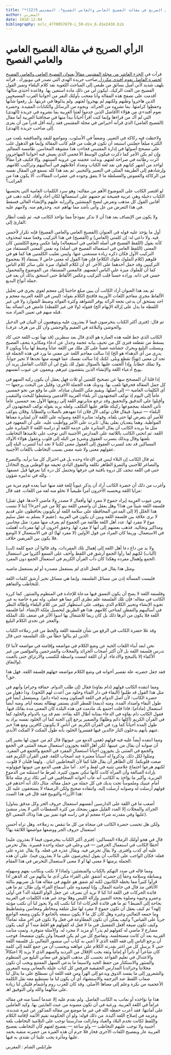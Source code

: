 ```yaml
---
title: "*الرأي الصريح في مقالة الفصيح العامي والعامي الفصيح*. المقتبس 5(12)"
author: المغربي
date: 1910-12-04
bibliography: oclc_4770057679-i_59-div_6.d1e2438.bib
---
```




#  الرأي الصريح   في مقالة  الفصيح العامي والعامي الفصيح 


 قرأت في [ الجزء العاشر من مجلة المقتبس مقالاً بعنوان الفصيح العامي والعامي الفصيح لحضرة الفاضل نعوم أفندي مكرزل ](oclc_4770057679-i_57.TEIP5.xml#div_4.d1e2355) صاحب  جريدة الهدى  التي تصدر في  نيويورك  . قرأته بلهف شديد لأني أميل بسائق من طبعي إلى المباحث اللغوية نقد كلام البلغاء وتميز القول الفصيح من الغث الركيك. ليكون لي من ذلك مادة استعين بها. وقاعدة أحتذي مثالها: أقدمت على تصفح هذه المقالة وأنا معجب بأولئك النفر من أخواننا العرب المسيحيين الذين هاجروا وطنهم ولكنهم لم يهجروا لغتهم. ولم يذلوها في غربتها. بل رفعوا شأنها وحفظوا كرامتها. بما نشروه من الجرائد. وبجوه من الرسائل والكتابات المفيدة. وحضرة نعوم أفند=ي من هؤلاء الأفاضل الذين خدموا لغتنا العربية بما نشروه في جريدة (الهدى) التي لم أك من قراءها وإنما كنت أقرأ أحياناً نبذاً منها في صحافتنا العربية أما مقال (الفصيح العامي) الذي قرأته أخيراص في مجلة  المقتبس  فقد رأيته أقل قدراً من أن يعزى إلى صاحب جريدة (الهدى). 

 ولاحظت فيه ركاكة في التعبير. وضعفاً في الأسلوب. ومواضع للنقد والمناقشة بلغت من الكثرة مبلغاً جعلتني استبعد أن تكون فرطت من قلم كاتب المقالة وإنما هو الذهول غلب على مصحح أصولها في إدارة  المقتبس  فجاءت هذا مشوهة المحاسن. طامسة المعالم. وإن لم يكن الأمر كما ذكرت فيكون الوسط الأعجمي الذي يعيش فيه أخواننا المهاجرون أثرت رطانته في صراحة لغتهم. وبدلت عجمته من عروبة ألسنتهم. وإلا فكيف قرأ مقالاً لواحد من أشهر كتابهم في نقد لغة الكتاب وتعداد أغلاطهم في أساليبهم وتراكيب كلامهم. وإرشادهم إلى الطريقة المثلى في التعبير والتحبير. ثم بعد هذا كله نسمع في المقال نفسه من الركاكة والغموض والعسلطة ما لا يتفق وجوده في عشرات المقالات. ألا يكون هذا من الغرائب؟ 

 لو اقتصر الكاتب على الموضوع الأهم من مقالته: وهو سرد الكلمات العامية التي يحتسبها الكتاب دخيلة وهي عربية فصيحة ثم حضهم على استعمالها لكان أجاد وأفاد. لكنه ذهب   في أفانين القول كل مذهب وتعرض لنصح المنشئين والزراية عليهم والإنشاء العالي فسقط في   هذا التعرض من عل وأتى بأشد مما نهاهم عنه. وحذرهم منه. ولامهم عليه. 

 ولا يكون من الإنصاف بعد هذا أن لا نذكر نموذجاً مما نؤاخذ الكاتب فيه. ثم نلفت أنظار القارئ إلى: 

 أول ما يؤخذ عليه قوله في العنوان (الفصيح العامي والعامي الفصيح) فإنه تكرار لأحسن فيه. ولا داعي له: إن كلمتي (العامي) و (الفصيح) في هذا التركيب وقعتا صفة لمحذوف كأنه يقول (اللفظ الفصيح في أصله العامي في استعماله) ولما عكس وضع الكلمتين كان المعنى (اللفظ العامي في استعماله الفصيح في أصله) وه نفس المعنى المستفاد من التركيب الأول فكان ذكره زيادة مستغنى عنها. وليس تغليب الكلمتين هنا كما هو في قلوهم (كلام الملوك ملوك الكلام) فإن هذا القول له معنى خاص لا يستفاد إلا بمجموع التركيبين وقد حمل أحدهما على الآخر. أي أن لكلام الملوك ميزة على سائر كلام الناس كما أن للملوك ميزة على الناس أنفسهم. فالمعنى المستفاد من الموضوع والمحمول حسن في ذاته. وزاده حسناً قلب التركيب وعكس الألفاظ حتى استحق بذلك أن يعد في جملة أنواع البديع. 

 ثم بعد هذا العنوان أراد الكاتب أن يبين مبلغ حاجتنا إلى معجم لغوي يجري في تحليل الألفاظ مجرى معاجم اللغات الأوربية فافتتح الكلام بقوله: (ليس في اللغة العربية معجم و  احد  يستحق أن يدعى نجعة الرائد يوفر الشواهد وكثرة الفوائد وضبط الشوارد ولا في غير اللفظة ما يدل على إزالة الإبهام الخ) فقوله (ولا في غير اللفظة) غامض في اتصاله بما قبله مبهم في تعيين المراد منه. 

 ثم قال: (فترى أكثر الكتاب يتخرصون فيما لا يعذرون عليه ويتوهمون أن البيان في الدخيل والحوشي والبلاغة في العقيم والوحشي وأن كل من هرف عرف). 

 الكاتب الذي خط قلمه هذه العبارة هو الذي قال بعد سطرين (قد تهتأ ثوب اللغة حتى كاد يسقط من تقطعه فترى كل من تحيف بيانه عجمة وجدل عن ادعاء ومكابرة يتحف الفصيح ويستلب البليغ ويحرك خشاشه غضباً على كل ملك من اللغة عناناً وضبط لها بياناً ويكون لا يدري من أي الدهداء هو الخ) إذا سالت معاجم اللغة عن معنى ما ورد في هذه الجملة قد تجد أن معنى (تهتأ) تقطع وبلى. لكنك إذا سالت نفسك عما فهمته منها تجدها لا تحير جواباً. ولا تملك خطاباً. وإذا ألحقت عليها بالسؤال تقول لك يلوح   لي أن الكاتب الفاضل   يريد أن يوبخ أدعياء اللغة والإنشاء الذين ينتقصون غيرهم. ويعمون عن عيوب أنفسهم. 

 إذا قلنا أن المصحح سها عن تصحيح كلمتين أو  ثلاث  فهل يعقل أن يكون ركبه السهو في كل جمل المقالة فحرفها تلعب بها. ودونك هذه الجملة الأخرى: وقليل من البحث يرجعها — أي الكلمات العامية — إلى أصلها. ويقيم مكن اللسان مناداه. على ما وقع من نحو  خمسين  عاماً إلى اليوم إذ توكف المجتهدون أثر بلغاء العربية الأقدمين وتنشطوا للبحث والتنقيب وأقبلوا على التدقيق والتحقيق وقد ترجع مثابرتهم اللغة إلى رونقها الأول بعد  خمسين  عاماً تأتي الجملة بمجموعها ركيكة ظاهر عليها التكلف. ولعله يريد بقوله توكف المجتهدون أثر البلغاء — تتبعوا. فيقال فلان توكف لآل فلان اذا تعهدهم بالصلات والعطايا. وفلان يتوكف للأمير أي يتعرض لها حتى يلقاه. وقوله: مثابرة اللغة وصوابه على اللغة لأن لمثابرة معناها المواظبة. وهما يتعديان بعلى يقال: ثابرت على الأمر وواظبت عليه. على أن المعهود في مثل ما يريده الكاتب أن يقال المثابرة على خدمة اللغة أو دراسة اللغة لا المثابرة على اللغة. ثم انحنى الكاتب باللائمة على المدارس الأجنبية التي توجب على تلاميذها التخاطب بلغتها وقال وبذلك بتسرب العقوق وشيءٍ من البله إلى قلوب وعقول هؤلاء الأولاد المساكين قد نجد لتسرب العقوق إلى العقول معنى لكننا لا نجد أبداً لتسرب البله إلى عقولهم معنى ولا شبه معنى بسبب التخاطب باللغات الأجنبية. 

 ثم قال الكاتب إن البلاء ليس في الإدعاء وحده بل في اختزال كل منا برأيه. والتصرع والتصاغر للأجنبي والتمرؤ الظاهر تكلفه والتفوق البادي تحيفه مع الوطني وريح التخاذل حتى في اللغة تنجف كل ذروة باقثية في جرفها وتحتمل كل درة كنا نعرفها قبل عصفها. ولله في تدابيره شؤون. . 

 وأغرب من ذلك أن حضرة الكاتب أراد أن يذكر عيوباً للغة فقد منها عيباً يعده قوم مزية من مزايا اللغة ويحسبه الآخرون أمراً طبيعياً لا تخلو منه لغة من اللغات. فقد قال:  

 (ومن عيوب العربية إيراد جموع لا مفرد لها وأفعال لا مصدر ولا ماضي لأحدها. فهل تقبل فلسفة اللغة شيئاً من هذا؟ وهل يعقل أن واضعي اللغة ينو كلاً من غير أجزءا؟ إننا لا ننسب هذا الخلل إلا إلى المدعي المحافظة على سلامة اللغة أو يكونون يحافظون على قديم عقيم لا يسلم به عقل سليم).   لا نرى علاقة بين فلسفة اللغة وبين أن يكون في العربية موع لا مفرد لها: عدد أهل اللغة طائفة من الجموع لم يعرف منها مفرد: مثل محاسن ومذاكير وتجاليد. فذهب بعضهم إلى أنها لا مفرد لها. وحقق آخرون أن لها مفردات أهملت في الاستعمال. وربما كان المراد من قول الأولين (لا مفرد لها) أي في الاستعمال لا الوضع فلا يكون بين الفريقين خلاف. 

 ولا بد من داع دعا أهل اللغة إلى إهمال تلك المفردات. وقد قالوا أن جمع كلمة (لب) (ألباب) لكنهم لما رأوا الجمع أرشق في اللفظ وأخف على السمع أكثروا من استعمال الجمع وإهمال مفرده وهكذا كان دأب القرآن الكريم في استعمال الجمع دون المفرد. 

 ومثل هذا يقال في الفعل الذي لم يستعمل مصدره أو لم يستعمل ماضيه. 

 فليست المسألة إذن من مسائل الفلسفة. وإنما هي مسائل تخير أرشق كلمات اللغة للتخاطب والتفاهم. 

 وفلسفة اللغة لا يصح أن يكون التعمق فيها مدعاة للإجادة في المنظوم والمنثور. كما كرره الكاتب في مقاله: فإن تلك الفلسفة علم نظري أكثر مما هو عملي. وله ثمرة خاصة به غير تجويد الإنشاء وتحبير الكلام الذي يتوقف على استظهار كثير من كلام البلغاء وإطالة النظر في أساليبهم والتفطن لمناحي كلامهم. هذا هو الطريق لتحصيل ملكة الإنشاء. أما فلسفة اللغة فلا يكون من أثرها ذلك بل كان ربما للاشتغال بها اسوا الأثر في ضعف تلك الملكة والعجز عن تحدي الكلام البليغ. 

 وقد غلا حضرة الكاتب في الرفع من شأن فلسفة اللغة والحط من قدر زملاءه الكتاب الذين لم ينالوا حظاً من تلك الفلسفة حتى قال: 

 (نحن ابعد أبناء اللغات الحية عن وضع الكلام في مواضعه وإقامته في مواضعه لأننا لا ندرس فلسفة اللغة بل لأن أكثر أصحاب الجرائد والمجلات والمترجمين والمؤلفين من غير الأكفاء إلا بالتبجح والادعاء. أو أن اللغة أمست واسطة للكسب والارتزاق حتى بالعبث والنفاق). 
 
 فقد جعل حضرته علة تقصير أخوانه في وضع الكلام مواضعه جهلهم فلسفة اللغة. فهل هذا حق؟. 

 ومما انتقده الكاتب قولهم (دام بقاؤه) فقال (إن طلب الدوام. حماقة وحرام) وأنهم في مثل   هذا القول قد طلبوا (البقاء في دار الفناء وخلود من أعدت لهم اللحود). وذا ذهول من حضرة الكاتب: لأن أصل الدوام في اللغة السكون ومنه (ماء دائم). ويستعمل أيضاً في طول البقاء وامتداد المدة. ومنه (ديمة) للمطر الذي يستمر تهطاله بضعة أيام. ومنه أيضاً استعمال (مادام): فاذا قلت اجتمع بك مادمت في هذه البلدة كان المعنى مدة بقائك فيها. فقول الكاتب دام بقاؤه في الدعاء بمثابة أطال الله بقاءه. نعم قد يرد بالدوام والخلود كما في القرآن الكريم (أكلها دائم وظلها) والضمير يرجع إلى الجنة كما أن الخلود نفسه يراد به طول المدة أحياناً كما ورد في القرآن الكريم عن أناس لا يكونون كافرين ومع هذا خبر عنهم بأنهم يدخلون النار خالدين فيها ففسروا الخلود بأنه طول المكث لا المكث الأبدي. 

 ومما انتقده أيضاً عليه فيه قولهم (همى الدمع من عيونها) قال كم من عيون لها يشير إلى أن صوابه أن يقال من عينيها. لكن أهل اللغة يجوزون استعمال صيغة المثنى في الجمع والجمع في المثنى بل يجوزون أحياناً استعمال المفرد في الجمع والجمع في المفرد. ومثلوا لكل ذلك. وذكروا له أسباباً معتبرة عند أصحاب اللغة. ففي القرآن الكريم فقد صغت قلوبكما. كان الظاهر أن يقال قلبا كما لأن المخاطبين  اثنان  . ولهما قلبان لا قلوب. لكنهم هرعوا اجتماع علامتي تثنية في لفظ و  احد  . أما مثل همى الدمع من عيونها فيؤولونه بإرادة المبالغة وأن المرأة كانت كأنها تبكي بعيون كثيرة. لفرط ما استبلته من الدموع الغزيرة. وأكبر ما يؤاخذ به الكاتب أنه عاب أخوانه الصحافيين في أمر تكاد ترى مثله ماثلاً أمام عينيك وملموساً تحت يديك في كل جملة من جمل مقاله. مثال ذلك أنه آخذهم في قولهم أرسلت له وصوابه أرسلت إليه. وانتقاده صحيح ولكن الرصفاء لا يستحقون عليه كل هذا الأزراء والتوبيخ فقد قال في هذا الصدد: 

 (أصعب ما في اللغة على الدارسين أنفسهم استعمال حروف الجر وكل مدقق يتناول الجرائد والمجلات إلا العدد القليل منهن يضحك من كثرة السقطات التي   لا يعذر منشئ عليها وفي مقدرته شراء معجم أو في رأسه قوة تميز بين هذا وذاك المعنى الخ). 

 ولكن هل تحسب حضرة الكاتب في منجاة من كل ما تنقص به زملاءه. وهل تراه أحسن استعمال حروف الجر ووضعها مواضعها اللائقة بها؟ 

 قال في هجو أولئك الزملاء المساكين: (فترى أكثر الكتاب يتخرصون فيما لا يعذرون   عليه) أخطأ الكاتب في استعمال الحرفين — في وعلى في جملة واحدة قصيرة. يقال تخرص عليه أي كذب وافترى. ولا يقال تخرص فيه. ويقال عذره في فعله. ولا يقال عذره على فعله: فكان الواجب على الكاتب أن يقول (يتخرصون على ما لا يعذرون فيه). على أن هذه الجملة برمتها لا معنى لها أو لا معنى لاستعمال التخرص في هذا المقام. 

 ومما قاله في صدد التهكم بالكتاب والمنشئين: ولماذا لا نكتب ونكاتب بفهم وسهولة وبساطة وسلامة وحقاً إن حضرته أشفق على القراء مكن أذى ما ينالهم من كد الذهن اذا قرأوا كثيراً مما يخطه الكاتبون لكنه لم شفق هو عليهم في مقاله هذا بل ضربهم بثالثة الأثافي مذ قال في خامتة المقال. وإنا لمعيدوه على أسماع القراء وإن طال: ثم ما هي فائدة الحركات في اللغة اذا كنا لا نريد أن نصرف عن جعل الواو الثقيلة الد؟ في أولى وعمرو وحيوة وصلوة بجحة التمييز وإزالة اللبس وهلا يوجد غير هذه الكلمات في العربية بحاجة إلى الضبط؟ ثم ما هي فائدة الحركات اذا كنا نكتب إله ولا يجوز لنا أن نكتب مؤنثه إلهة؟ ثم كيف يعقل أن تكون جموع لا مفرد لها مثل شلقة ومخاطر ومحاسن وشماطيط وما جمعه الثعالبي وغيره وهل كان كل ما لا يكون سمعه بالجامع لا يكون وضعه الواضع جرياً على القياس؟ وكيف يمكن أن تكون المطاوعة في فعل ولا تكون في آخر مثله تماماً؟ وكيف تكون صيغة أفعل التفضيل في ما لا فعل له كقولهم هو اقلط منه؟ أو كيف يكون مضارع لا ماضي له كقولهم لم يذر؟ أو مزيد لا مجرد له. والأمثلة متوفرة. وثمت منابت العربية بعد أن كانت مستحلسة. وتفاصح كل من لم يكن فصيحاً ولن يكون متفصحاً. فوجب أن يرجع الناس إلى فقه اللغة الذي لا أعني به كتاب أبي منصور الثعالبي بل فلسفة اللغة حتى لا يرسل كل من اغتر بقدرته الكلام على عواهنه ويحسب أن من جمع كلمة إلى كلمة كان شاعراً أو ناثراً أو إماماً وثقة يجب الإقلال من الترديد والمبهم الذي لا يزيد إلا اعتكالاً والاعتدال في تعليم القواعد بحسب كل   مذهب التوثق في معاني البليغ من المنظوم والمنثور والاستكثار من حفظ الجيد ولاسيما ما يدعى السهل الممتنع ويجب أن تكون مجلاتنا وجرائدنا المدارس الحقيقية فترفض كل كتاب عليلة بالمعاني وينبه المغرور والشعرور إلى ما يفسد الذوق ويدعو إلى الهزأ ومن فقه اللغة أن نصطلح على ما يذلل لنا صعاب اللفظ عند الترجمة والاستشهاد أي أن يكون لنا ما نستطيع معه نقل الكلمة الأعجمية   من نكرة وعلم إلى معناها الأصلي. وقد كان للعرب روم وأشمام فليكن لنا زيادة على مثالهما والله ولي التوفيق اهـ. 

 هذا ما نؤاخذه أو نعاتب به الكاتب الفاضل. ولم نقدم عليه إلا عندما آنسنا منه في مقاله غراماً في اللغة العربية. ورغبة في أن تكون مصونة من عبث العابثين بها. وكيد العاملين على أمانتها: فقد أعرب حفظه الله في غير ما موضع من مقاله المذكور عن غيرة شديدة. وعزمه في إصلاح اللغة أكيدة. من ذلك قوله: ولو أن الحكومة تقيم الأئمة لإقامة الكلام واللفظ لكانت تخدم البلاد والعباد ومازالت مدارستنا توجب على التلاميذ التخاطب بلغة أجنبية ولا توجب عليهم التخاطب — ولو ساعة — بفصيح لغتهم كأن التخاطب بفصيح العربية عار وبفصيح اللغات الأخرى فخار فلا جرم أن هذه الغيرة من حضرته منقبة يحمد عليها ومأثرة يجب علينا أن نقتدي به فيها. 



 طرابلس الشام  :  المغربي 

